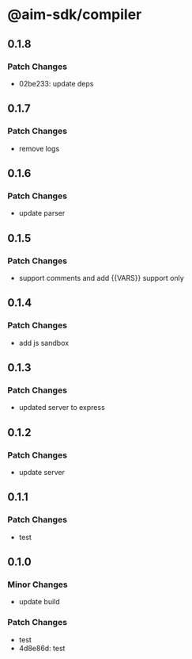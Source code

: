 # @aim-sdk/compiler

## 0.1.8

### Patch Changes

- 02be233: update deps

## 0.1.7

### Patch Changes

- remove logs

## 0.1.6

### Patch Changes

- update parser

## 0.1.5

### Patch Changes

- support comments and add {{VARS}} support only

## 0.1.4

### Patch Changes

- add js sandbox

## 0.1.3

### Patch Changes

- updated server to express

## 0.1.2

### Patch Changes

- update server

## 0.1.1

### Patch Changes

- test

## 0.1.0

### Minor Changes

- update build

### Patch Changes

- test
- 4d8e86d: test
